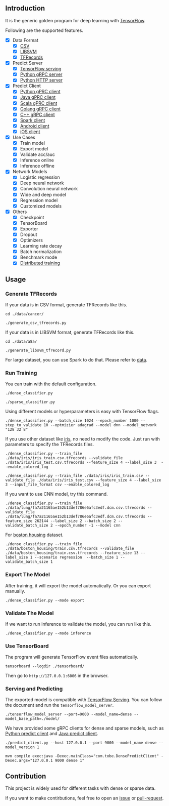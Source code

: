 ## Introduction

It is the generic golden program for deep learning with [TensorFlow](https://github.com/tensorflow/tensorflow).

Following are the supported features.

- [x] Data Format
  - [x] [CSV](./data/)
  - [x] [LIBSVM](./data/)
  - [x] [TFRecords](./data/)
- [x] Predict Server
  - [x] [TensorFlow serving](./cpp_predict_server/)
  - [x] [Python gRPC server](./python_predict_server/)
  - [x] [Python HTTP server](./http_service/)
- [x] Predict Client
  - [x] [Python gPRC client](./python_predict_client/)
  - [x] [Java gPRC client](./java_predict_client/)
  - [x] [Scala gPRC client](./java_predict_client/)
  - [x] [Golang gRPC client](./golang_predict_client/)
  - [x] [C++ gRPC client](./cpp_predict_client/)
  - [x] [Spark client](./java_predict_client/)
  - [x] [Android client](./android_client/)
  - [x] [iOS client](./ios_client/)
- [x] Use Cases
  - [x] Train model
  - [x] Export model
  - [x] Validate acc/auc
  - [x] Inference online
  - [x] Inference offline
- [x] Network Models
  - [x] Logistic regression
  - [x] Deep neural network
  - [x] Convolution neural network
  - [x] Wide and deep model
  - [x] Regression model
  - [x] Customized models
- [x] Others
  - [x] Checkpoint
  - [x] TensorBoard
  - [x] Exporter
  - [x] Dropout
  - [x] Optimizers
  - [x] Learning rate decay
  - [x] Batch normalization
  - [x] Benchmark mode
  - [x] [Distributed training](./distributed/)

## Usage

### Generate TFRecords

If your data is in CSV format, generate TFRecords like this.

```
cd ./data/cancer/

./generate_csv_tfrecords.py
```

If your data is in LIBSVM format, generate TFRecords like this.

```
cd ./data/a8a/

./generate_libsvm_tfrecord.py
```

For large dataset, you can use Spark to do that. Please refer to [data](./data/).

### Run Training

You can train with the default configuration.

```
./dense_classifier.py

./sparse_classifier.py
```

Using different models or hyperparameters is easy with TensorFlow flags.

```
./dense_classifier.py --batch_size 1024 --epoch_number 1000 --step_to_validate 10 --optmizier adagrad --model dnn --model_network "128 32 8"
```

If you use other dataset like [iris](./data/iris/), no need to modify the code. Just run with parameters to specify the TFRecords files.

```
./dense_classifier.py --train_file ./data/iris/iris_train.csv.tfrecords --validate_file ./data/iris/iris_test.csv.tfrecords --feature_size 4 --label_size 3  --enable_colored_log

./dense_classifier.py --train_file ./data/iris/iris_train.csv --validate_file ./data/iris/iris_test.csv --feature_size 4 --label_size 3 --input_file_format csv --enable_colored_log
```

If you want to use CNN model, try this command.

```
./dense_classifier.py --train_file ./data/lung/fa7a21165ae152b13def786e6afc3edf.dcm.csv.tfrecords --validate_file ./data/lung/fa7a21165ae152b13def786e6afc3edf.dcm.csv.tfrecords --feature_size 262144 --label_size 2 --batch_size 2 --validate_batch_size 2 --epoch_number -1 --model cnn
```

For [boston housing](./data/boston_housing/) dataset.

```
./dense_classifier.py --train_file ./data/boston_housing/train.csv.tfrecords --validate_file ./data/boston_housing/train.csv.tfrecords --feature_size 13 --label_size 1 --scenario regression  --batch_size 1 --validate_batch_size 1
```

### Export The Model

After training, it will export the model automatically. Or you can export manually.

```
./dense_classifier.py --mode export
```

### Validate The Model

If we want to run inference to validate the model, you can run like this.

```
./dense_classifier.py --mode inference
```

### Use TensorBoard

The program will generate TensorFlow event files automatically.

```
tensorboard --logdir ./tensorboard/
```

Then go to `http://127.0.0.1:6006` in the browser.

### Serving and Predicting

The exported model is compatible with [TensorFlow Serving](https://github.com/tensorflow/serving). You can follow the document and run the `tensorflow_model_server`.

```
./tensorflow_model_server --port=9000 --model_name=dense --model_base_path=./model/
```

We have provided some gRPC clients for dense and sparse models, such as [Python predict client](./python_predict_client/) and [Java predict client](./java_predict_client/).

```
./predict_client.py --host 127.0.0.1 --port 9000 --model_name dense --model_version 1

mvn compile exec:java -Dexec.mainClass="com.tobe.DensePredictClient" -Dexec.args="127.0.0.1 9000 dense 1"
```

## Contribution

This project is widely used for different tasks with dense or sparse data.

If you want to make contirbutions, feel free to open an [issue](https://github.com/tobegit3hub/deep_recommend_system/issues) or [pull-request](https://github.com/tobegit3hub/deep_recommend_system/pulls).
